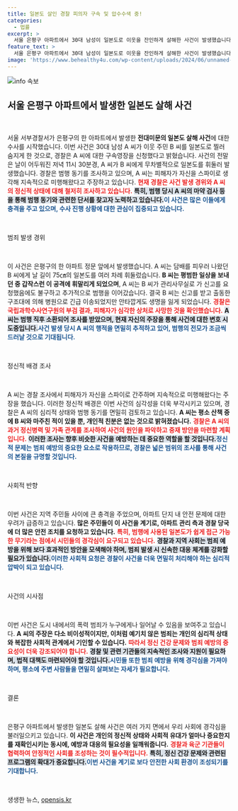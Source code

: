 ```yaml
---
title: 일본도 살인 경찰 피의자 구속 및 압수수색 중!
categories:
  - 법률
excerpt: >
  서울 은평구 아파트에서 30대 남성이 일본도로 이웃을 잔인하게 살해한 사건이 발생했습니다. 경찰, A 씨 구속영장 신청과 마약 검사에 나선 가운데 범행 동기에 대한 추적이 이어집니다. 이 충격적인 범죄의 배경은 과연 무엇일까요?
feature_text: >
  서울 은평구 아파트에서 30대 남성이 일본도로 이웃을 잔인하게 살해한 사건이 발생했습니다. 경찰, A 씨 구속영장 신청과 마약 검사에 나선 가운데 범행 동기에 대한 추적이 이어집니다. 이 충격적인 범죄의 배경은 과연 무엇일까요?
image: 'https://www.behealthy4u.com/wp-content/uploads/2024/06/unnamed-file.png'
---
```


<p><img src="https://www.behealthy4u.com/wp-content/uploads/2024/06/unnamed-file.png" alt="info 속보" /></p>

<h2 data-ke-size="size26">서울 은평구 아파트에서 발생한 일본도 살해 사건</h2>

<p data-ke-size="size16">&nbsp;</p>

<p>서울 서부경찰서가 은평구의 한 아파트에서 발생한 <strong>전대미문의 일본도 살해 사건</strong>에 대한 수사를 시작했습니다. 이번 사건은 30대 남성 A 씨가 이웃 주민 B 씨를 일본도로 찔러 숨지게 한 것으로, 경찰은 A 씨에 대한 구속영장을 신청했다고 밝혔습니다. 사건의 전말은 날이 어두워진 저녁 11시 30분경, A 씨가 B 씨에게 무차별적으로 일본도를 휘둘러 발생했습니다. 경찰은 범행 동기를 조사하고 있으며, A 씨는 피해자가 자신을 스파이로 생각해 지속적으로 미행해왔다고 주장하고 있습니다. <b><span style="color: #ee2323;">현재 경찰은 사건 발생 경위와 A 씨의 정신적 상태에 대해 철저히 조사하고 있습니다.</span></b> <b><span style="background-color: #21538527;">특히, 범행 당시 A 씨의 마약 검사 등을 통해 범행 동기와 관련한 단서를 찾고자 노력하고 있습니다.</span></b><b><span style="color: #1a5490;">이 사건은 많은 이들에게 충격을 주고 있으며, 수사 진행 상황에 대한 관심이 집중되고 있습니다.</span></b></p>

<p data-ke-size="size16">&nbsp;</p>

<p>범죄 발생 경위</p>

<p data-ke-size="size16">&nbsp;</p>

<p>이 사건은 은평구의 한 아파트 정문 앞에서 발생했습니다. A 씨는 담배를 피우러 나왔던 B 씨에게 날 길이 75㎝의 일본도를 여러 차례 휘둘렀습니다. <strong>B 씨는 평범한 일상을 보내던 중 갑작스런 이 공격에 휘말리게 되었으며</strong>, A 씨는 B 씨가 관리사무실로 가 신고를 요청했음에도 불구하고 추가적으로 범행을 이어갔습니다. 결국 B 씨는 신고를 받고 출동한 구조대에 의해 병원으로 긴급 이송되었지만 안타깝게도 생명을 잃게 되었습니다. <b><span style="color: #ee2323;">경찰은 국립과학수사연구원의 부검 결과, 피해자가 심각한 상처로 사망한 것을 확인했습니다.</span></b> <b><span style="background-color: #21538527;">A 씨는 범행 직후 소환되어 조사를 받았으며, 현재 자신의 주장을 통해 사건에 대한 변호 시도중입니다.</span></b><b><span style="color: #1a5490;">사건 발생 당시 A 씨의 행적을 면밀히 추적하고 있어, 범행의 전모가 조금씩 드러날 것으로 기대됩니다.</span></b></p>

<p data-ke-size="size16">&nbsp;</p>

<p>정신적 배경 조사</p>

<p data-ke-size="size16">&nbsp;</p>

<p>A 씨는 경찰 조사에서 피해자가 자신을 스파이로 간주하며 지속적으로 미행해왔다는 주장을 했습니다. 이러한 정신적 배경은 이번 사건의 심각성을 더욱 부각시키고 있으며, 경찰은 A 씨의 심리적 상태와 범행 동기를 면밀히 검토하고 있습니다. <strong>A 씨는 평소 산책 중에 B 씨와 마주친 적이 있을 뿐, 개인적 친분은 없는 것으로 밝혀졌습니다.</strong> <b><span style="color: #ee2323;">경찰은 A 씨의 과거 정신병력 및 가족 관계를 조사하여 사건의 원인을 파악하고 중재 방안을 마련할 계획입니다.</span></b> <b><span style="background-color: #21538527;">이러한 조사는 향후 비슷한 사건을 예방하는 데 중요한 역할을 할 것입니다.</span></b><b><span style="color: #1a5490;">정신적 문제는 범죄 예방의 중요한 요소로 작용하므로, 경찰은 넓은 범위의 조사를 통해 사건의 본질을 규명할 것입니다.</span></b></p>

<p data-ke-size="size16">&nbsp;</p>

<p>사회적 반향</p>

<p data-ke-size="size16">&nbsp;</p>

<p>이번 사건은 지역 주민들 사이에 큰 충격을 주었으며, 아파트 단지 내 안전 문제에 대한 우려가 급증하고 있습니다. <strong>많은 주민들이 이 사건을 계기로, 아파트 관리 측과 경찰 당국에 더 많은 안전 조치를 요청하고 있습니다.</strong> <b><span style="color: #ee2323;">특히, 범행에 사용된 일본도가 쉽게 접근 가능한 무기라는 점에서 시민들의 경각심이 요구되고 있습니다.</span></b> <b><span style="background-color: #21538527;">경찰과 지역 사회는 범죄 예방을 위해 보다 효과적인 방안을 모색해야 하며, 범죄 발생 시 신속한 대응 체계를 강화할 필요가 있습니다.</span></b><b><span style="color: #1a5490;">이러한 사회적 요청은 경찰이 사건을 더욱 면밀히 처리해야 하는 심리적 압박이 되고 있습니다.</span></b></p>

<p data-ke-size="size16">&nbsp;</p>

<p>사건의 시사점</p>

<p data-ke-size="size16">&nbsp;</p>

<p>이번 사건은 도시 내에서의 폭력 범죄가 누구에게나 일어날 수 있음을 보여주고 있습니다. <strong>A 씨의 주장은 다소 비이성적이지만, 이처럼 예기치 않은 범죄는 개인의 심리적 상태와 복잡한 사회적 관계에서 기인할 수 있습니다.</strong> <b><span style="color: #ee2323;">따라서 정신 건강 문제와 범죄 예방의 중요성이 더욱 강조되어야 합니다.</span></b> <b><span style="background-color: #21538527;">경찰 및 관련 기관들의 지속적인 조사와 지원이 필요하며, 법적 대책도 마련되어야 할 것입니다.</span></b><b><span style="color: #1a5490;">시민들 또한 범죄 예방을 위해 경각심을 가져야 하며, 평소에 주변 사람들을 면밀히 살펴보는 자세가 필요합니다.</span></b></p>

<p data-ke-size="size16">&nbsp;</p>

<p>결론</p>

<p data-ke-size="size16">&nbsp;</p>

<p>은평구 아파트에서 발생한 일본도 살해 사건은 여러 가지 면에서 우리 사회에 경각심을 불러일으키고 있습니다. <strong>이 사건은 개인의 정신적 상태와 사회적 유대가 얼마나 중요한지를 재확인시키는 동시에, 예방과 대응의 필요성을 일깨워줍니다.</strong> <b><span style="color: #ee2323;">경찰과 육군 기관들이 협력하여 안정적인 사회를 조성하는 것이 필수적입니다.</span></b> <b><span style="background-color: #21538527;">특히, 정신 건강 문제와 관련된 프로그램의 확대가 중요합니다.</span></b><b><span style="color: #1a5490;">이번 사건을 계기로 보다 안전한 사회 환경이 조성되기를 기대합니다.</span></b></p>

<p data-ke-size="size16">&nbsp;</p>
생생한 뉴스, <a href="https://opensis.kr" rel="dofollow">opensis.kr</a>


